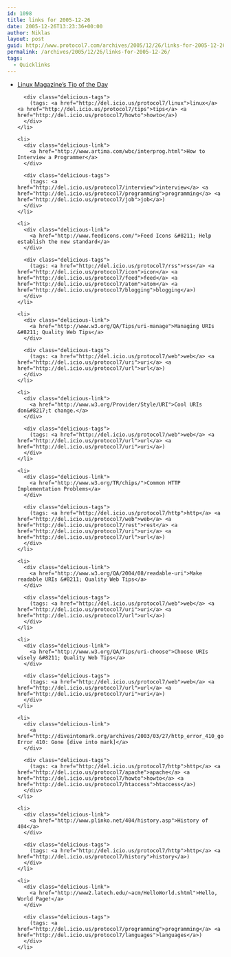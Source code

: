 ```yaml
---
id: 1098
title: links for 2005-12-26
date: 2005-12-26T13:23:36+00:00
author: Niklas
layout: post
guid: http://www.protocol7.com/archives/2005/12/26/links-for-2005-12-26/
permalink: /archives/2005/12/26/links-for-2005-12-26/
tags:
  - Quicklinks
---
```

<div class='microid-48b2b0724de584edb90261438a8b04ad93c6768c'>
  <ul class="delicious">
    <li>
      <div class="delicious-link">
        <a href="http://www.linux-mag.com/tips/">Linux Magazine&#8217;s Tip of the Day</a>
      </div>
      
      <div class="delicious-tags">
        (tags: <a href="http://del.icio.us/protocol7/linux">linux</a> <a href="http://del.icio.us/protocol7/tips">tips</a> <a href="http://del.icio.us/protocol7/howto">howto</a>)
      </div>
    </li>
    
    <li>
      <div class="delicious-link">
        <a href="http://www.artima.com/wbc/interprog.html">How to Interview a Programmer</a>
      </div>
      
      <div class="delicious-tags">
        (tags: <a href="http://del.icio.us/protocol7/interview">interview</a> <a href="http://del.icio.us/protocol7/programming">programming</a> <a href="http://del.icio.us/protocol7/job">job</a>)
      </div>
    </li>
    
    <li>
      <div class="delicious-link">
        <a href="http://www.feedicons.com/">Feed Icons &#8211; Help establish the new standard</a>
      </div>
      
      <div class="delicious-tags">
        (tags: <a href="http://del.icio.us/protocol7/rss">rss</a> <a href="http://del.icio.us/protocol7/icon">icon</a> <a href="http://del.icio.us/protocol7/feed">feed</a> <a href="http://del.icio.us/protocol7/atom">atom</a> <a href="http://del.icio.us/protocol7/blogging">blogging</a>)
      </div>
    </li>
    
    <li>
      <div class="delicious-link">
        <a href="http://www.w3.org/QA/Tips/uri-manage">Managing URIs &#8211; Quality Web Tips</a>
      </div>
      
      <div class="delicious-tags">
        (tags: <a href="http://del.icio.us/protocol7/web">web</a> <a href="http://del.icio.us/protocol7/uri">uri</a> <a href="http://del.icio.us/protocol7/url">url</a>)
      </div>
    </li>
    
    <li>
      <div class="delicious-link">
        <a href="http://www.w3.org/Provider/Style/URI">Cool URIs don&#8217;t change.</a>
      </div>
      
      <div class="delicious-tags">
        (tags: <a href="http://del.icio.us/protocol7/web">web</a> <a href="http://del.icio.us/protocol7/url">url</a> <a href="http://del.icio.us/protocol7/uri">uri</a>)
      </div>
    </li>
    
    <li>
      <div class="delicious-link">
        <a href="http://www.w3.org/TR/chips/">Common HTTP Implementation Problems</a>
      </div>
      
      <div class="delicious-tags">
        (tags: <a href="http://del.icio.us/protocol7/http">http</a> <a href="http://del.icio.us/protocol7/web">web</a> <a href="http://del.icio.us/protocol7/rest">rest</a> <a href="http://del.icio.us/protocol7/uri">uri</a> <a href="http://del.icio.us/protocol7/url">url</a>)
      </div>
    </li>
    
    <li>
      <div class="delicious-link">
        <a href="http://www.w3.org/QA/2004/08/readable-uri">Make readable URIs &#8211; Quality Web Tips</a>
      </div>
      
      <div class="delicious-tags">
        (tags: <a href="http://del.icio.us/protocol7/web">web</a> <a href="http://del.icio.us/protocol7/uri">uri</a> <a href="http://del.icio.us/protocol7/url">url</a>)
      </div>
    </li>
    
    <li>
      <div class="delicious-link">
        <a href="http://www.w3.org/QA/Tips/uri-choose">Choose URIs wisely &#8211; Quality Web Tips</a>
      </div>
      
      <div class="delicious-tags">
        (tags: <a href="http://del.icio.us/protocol7/web">web</a> <a href="http://del.icio.us/protocol7/url">url</a> <a href="http://del.icio.us/protocol7/uri">uri</a>)
      </div>
    </li>
    
    <li>
      <div class="delicious-link">
        <a href="http://diveintomark.org/archives/2003/03/27/http_error_410_gone">HTTP Error 410: Gone [dive into mark]</a>
      </div>
      
      <div class="delicious-tags">
        (tags: <a href="http://del.icio.us/protocol7/http">http</a> <a href="http://del.icio.us/protocol7/apache">apache</a> <a href="http://del.icio.us/protocol7/howto">howto</a> <a href="http://del.icio.us/protocol7/htaccess">htaccess</a>)
      </div>
    </li>
    
    <li>
      <div class="delicious-link">
        <a href="http://www.plinko.net/404/history.asp">History of 404</a>
      </div>
      
      <div class="delicious-tags">
        (tags: <a href="http://del.icio.us/protocol7/http">http</a> <a href="http://del.icio.us/protocol7/history">history</a>)
      </div>
    </li>
    
    <li>
      <div class="delicious-link">
        <a href="http://www2.latech.edu/~acm/HelloWorld.shtml">Hello, World Page!</a>
      </div>
      
      <div class="delicious-tags">
        (tags: <a href="http://del.icio.us/protocol7/programming">programming</a> <a href="http://del.icio.us/protocol7/languages">languages</a>)
      </div>
    </li>
  </ul>
</div>